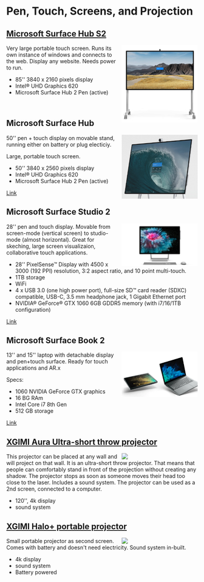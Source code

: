 # Pen, Touch, Screens, and Projection


## [Microsoft Surface Hub S2](https://www.microsoft.com/en-gb/surface/business/surface-hub-2)
<img style="float: right; width: 200px; margin-left: 10px;" src="figures/surfacehub-s2.png">

Very large portable touch screen. Runs its own instance of windows and connects to the web. Display any website. Needs power to run.

* 85'' 3840 x 2160 pixels display
* Intel® UHD Graphics 620
* Microsoft Surface Hub 2 Pen (active)
<br />


## Microsoft Surface Hub

<img style="float: right; width: 200px; margin-left: 10px;" src="figures/ms-hub.png">
50'' pen + touch display on movable stand, running either on battery or plug electiciy. 

Large, portable touch screen.

* 50'' 3840 x 2560 pixels display
* Intel® UHD Graphics 620
* Microsoft Surface Hub 2 Pen (active)

[Link](https://www.microsoft.com/en-gb/surface/business/surface-hub-2)

## Microsoft Surface Studio 2

<img style="float: right; width: 200px; margin-left: 10px;" src="figures/ms-studio-2.jpg">
28'' pen and touch display. Movable from screen-mode (vertical screen) to studio-mode (almost horizontal). Great for skeching, large screen visualizaion, collaborative touch applications.

* 28'' PixelSense™ Display with 4500 x 3000 (192 PPI) resolution, 3:2 aspect ratio, and 10 point multi-touch.
* 1TB storage
* WiFi
* 4 x USB 3.0 (one high power port), full-size SD™ card reader (SDXC) compatible, USB-C, 3.5 mm headphone jack, 1 Gigabit Ethernet port
* NVIDIA® GeForce® GTX 1060 6GB GDDR5 memory (with i7/16/1TB configuration)

[Link](https://www.microsoft.com/en-gb/surface/devices/surface-studio-2/tech-specs)


## Microsoft Surface Book 2

<img style="float: right; width: 200px; margin-left: 10px;" src="figures/ms-book-2.png">
13'' and 15'' laptop with detachable display and pen+touch surface. Ready for touch applications and AR.x

Specs: 
* 1060 NVIDIA GeForce GTX graphics
* 16 BG RAm
* Intel Core i7 8th Gen
* 512 GB storage 

[Link](https://www.microsoft.com/en-gb/p/surface-book-2/8mcpzjjcc98c?s_kwcid=AL!4249!3!379043953098!e!!g!!surface+book+2&ef_id=CjwKCAiAmNbwBRBOEiwAqcwwpX_aSaPtJteE-PKTtKnmlBCklzd82cFNjbE2-6kmx3b2y-sijhoH3BoCtDAQAvD_BwE%3aG%3as&invsrc=search&cl_vend=google&cl_ch=sem&cl_camp=976592773&cl_adg=48767308499&cl_crtv=379043953098&cl_kw=surface+book+2&cl_pub=google.com&cl_place=&cl_dvt=c&cl_pos=1t2&cl_mt=e&cl_gtid=kwd-300551366843&cl_pltr=&cl_dim0=CjwKCAiAmNbwBRBOEiwAqcwwpX_aSaPtJteE-PKTtKnmlBCklzd82cFNjbE2-6kmx3b2y-sijhoH3BoCtDAQAvD_BwE%3aG%3as&OCID=AID2000006_SEM_CjwKCAiAmNbwBRBOEiwAqcwwpX_aSaPtJteE-PKTtKnmlBCklzd82cFNjbE2-6kmx3b2y-sijhoH3BoCtDAQAvD_BwE%3aG%3as&activetab=pivot%3aoverviewtab) 

## [XGIMI Aura Ultra-short throw projector](https://uk.xgimi.com/products/aura)

<img style="float: right; width: 200px; margin-left: 10px;" src="figures/xgimi-aura.jpg">

This projector can be placed at any wall and will project on that wall. It is an ultra-short throw projector. That means that people can comfortably stand in front of the projection without creating any shadow. The projector stops as soon as someone moves their head too close to the laser. Includes a sound system. The projector can be used as a 2nd screen, connected to a computer. 

* 120'', 4k display
* sound system

## [XGIMI Halo+ portable projector](https://uk.xgimi.com/products/halo-plus?gclid=Cj0KCQjwk5ibBhDqARIsACzmgLSsBlZ0ydiHdNth1wl1wHdsp8HTRwbmIrtPuuH3IccSeH80HuFi1ysaAiZiEALw_wcB)

<img style="float: right; width: 200px; margin-left: 10px;" src="figures/xgimi-haloplus.jpg">

Small portable projector as second screen. Comes with battery and doesn't need electricity. Sound system in-built.

* 4k display
* sound system
* Battery powered

